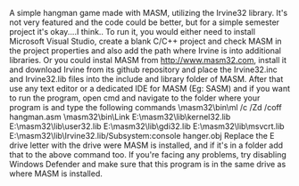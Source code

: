 A simple hangman game made with MASM, utilizing the Irvine32 library. It's not very featured and the code could be better, but for a simple semester project it's okay....I think..
To run it, you would either need to install Microsoft Visual Studio, create a blank C/C++ project and check MASM in the project properties and also add the path where Irvine is into additional libraries.
Or you could instal MASM from http://www.masm32.com, install it and download Irvine from its github repository and place the Irvine32.inc and Irvine32.lib files into the include and library folder of MASM. After that use any text editor or a dedicated IDE for MASM (Eg: SASM) and if you want to run the program, open cmd and navigate to the folder where your program is and type the following commands
\masm32\bin\ml /c /Zd /coff hangman.asm
\masm32\bin\Link E:\masm32\lib\kernel32.lib E:\masm32\lib\user32.lib E:\masm32\lib\gdi32.lib E:\masm32\lib\msvcrt.lib E:\masm32\lib\Irvine32.lib/Subsystem:console hanger.obj
Replace the E drive letter with the drive were MASM is installed, and if it's in a folder add that to the above command too.
If  you're facing any problems, try disabling Windows Defender and make sure that this program is in the same drive as where MASM is installed.
